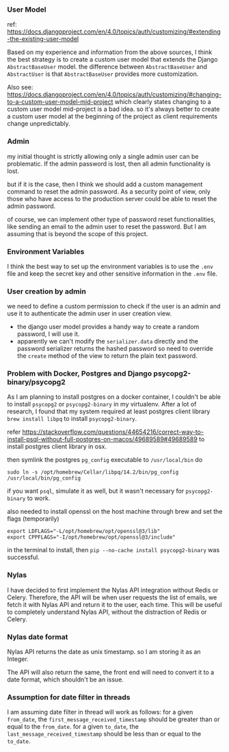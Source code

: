 ### User Model

ref: https://docs.djangoproject.com/en/4.0/topics/auth/customizing/#extending-the-existing-user-model

Based on my experience and information from the above sources, I think the best strategy
is to create a custom user model that extends the Django ``AbstractBaseUser`` model.
the difference between ```AbstractBaseUser``` and ```AbstractUser``` is that
```AbstractBaseUser``` provides more customization.

Also see: https://docs.djangoproject.com/en/4.0/topics/auth/customizing/#changing-to-a-custom-user-model-mid-project
which clearly states changing to a custom user model mid-project is a bad idea. so it's always better to create
a custom user model at the beginning of the project as client requirements change unpredictably.


### Admin
my initial thought is strictly allowing only a single admin user can be problematic.
If the admin password is lost, then all admin functionality is lost.

but if it is the case, then I think we should add a custom management command to reset the admin password.
As a security point of view, only those who have access to the production server
could be able to reset the admin password.

of course, we can implement other type of password reset functionalities,
like sending an email to the admin user to reset the password. But I am assuming
that is beyond the scope of this project.



### Environment Variables
I think the best way to set up the environment variables is to use the ``.env`` file and
keep the secret key and other sensitive information in the ``.env`` file.


### User creation by admin
we need to define a custom permission to check if the user is an admin and use it to authenticate the admin user
in user creation view.

* the django user model provides a handy way to create a random password, I will use it.
* apparently we can't modify the `serializer.data` directly and the password serializer returns the hashed 
  password so need to override the `create` method of the view to return the plain text password.


### Problem with Docker, Postgres and Django psycopg2-binary/psycopg2
As I am planning to install postgres on a docker container,
I couldn't be able to install `psycopg2` or `psycopg2-binary` in my virtualenv.
After a lot of research,
I found that my system required at least postgres client library `brew install libpq` to install `psycopg2-binary`.

refer https://stackoverflow.com/questions/44654216/correct-way-to-install-psql-without-full-postgres-on-macos/49689589#49689589
to install postgres client library in osx.

then symlink the postgres `pg_config` executable to `/usr/local/bin` do

```
sudo ln -s /opt/homebrew/Cellar/libpq/14.2/bin/pg_config /usr/local/bin/pg_config
```
if you want `psql`, simulate it as well, but it wasn't necessary for `psycopg2-binary` to work.


also needed to install openssl on the host machine through brew and set the flags (temporarily)
```
export LDFLAGS="-L/opt/homebrew/opt/openssl@3/lib"
export CPPFLAGS="-I/opt/homebrew/opt/openssl@3/include"
```
in the terminal to install, then `pip --no-cache install psycopg2-binary` was successful.


### Nylas
I have decided to first implement the Nylas API integration without Redis or Celery.
Therefore, the API will be when user requests the list of emails, we fetch it with Nylas API
and return it to the user, each time.
This will be useful to completely understand Nylas API,
without the distraction of Redis or Celery.


### Nylas date format
Nylas API returns the date as unix timestamp. so I am storing it as an Integer.

The API will also return the same, the front end will need to convert it to a date format,
which shouldn't be an issue.


### Assumption for date filter in threads
I am assuming date filter in thread will work as follows:
for a given `from_date`, the `first_message_received_timestamp` should be greater than or equal to the `from_date`.
for a given `to_date`, the `last_message_received_timestamp` should be less than or equal to the `to_date`.
